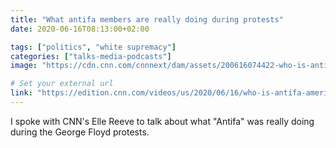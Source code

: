 ```yaml
---
title: "What antifa members are really doing during protests"
date: 2020-06-16T08:13:00+02:00

tags: ["politics", "white supremacy"]
categories: ["talks-media-podcasts"]
image: "https://cdn.cnn.com/cnnnext/dam/assets/200616074422-who-is-antifa-america-elle-reeve-db-orig-00000000-super-tease.jpg"

# Set your external url
link: "https://edition.cnn.com/videos/us/2020/06/16/who-is-antifa-america-elle-reeve-db-orig.cnn/video/playlists/top-news-videos/"
---
```


I spoke with CNN's Elle Reeve to talk about what "Antifa" was really doing during the George Floyd protests.
